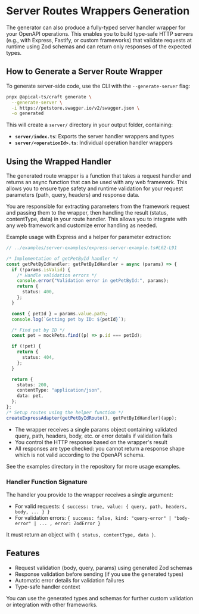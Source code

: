 # Server Routes Wrappers Generation

The generator can also produce a fully-typed server handler wrapper for your
OpenAPI operations. This enables you to build type-safe HTTP servers (e.g., with
Express, Fastify, or custom frameworks) that validate requests at runtime using
Zod schemas and can return only responses of the expected types.

## How to Generate a Server Route Wrapper

To generate server-side code, use the CLI with the `--generate-server` flag:

```bash
pnpx @apical-ts/craft generate \
  --generate-server \
  -i https://petstore.swagger.io/v2/swagger.json \
  -o generated
```

This will create a `server/` directory in your output folder, containing:

- **`server/index.ts`**: Exports the server handler wrappers and types
- **`server/<operationId>.ts`**: Individual operation handler wrappers

## Using the Wrapped Handler

The generated route wrapper is a function that takes a request handler and
returns an async function that can be used with any web framework. This allows
you to ensure type safety and runtime validation for your request parameters
(path, query, headers) and response data.

You are responsible for extracting parameters from the framework request and
passing them to the wrapper, then handling the result (status, contentType,
data) in your route handler. This allows you to integrate with any web framework
and customize error handling as needed.

Example usage with Express and a helper for parameter extraction:

```ts
// ../examples/server-examples/express-server-example.ts#L62-L91

/* Implementation of getPetById handler */
const getPetByIdHandler: getPetByIdHandler = async (params) => {
  if (!params.isValid) {
    /* Handle validation errors */
    console.error("Validation error in getPetById:", params);
    return {
      status: 400,
    };
  }

  const { petId } = params.value.path;
  console.log(`Getting pet by ID: ${petId}`);

  /* Find pet by ID */
  const pet = mockPets.find((p) => p.id === petId);

  if (!pet) {
    return {
      status: 404,
    };
  }

  return {
    status: 200,
    contentType: "application/json",
    data: pet,
  };
};
/* Setup routes using the helper function */
createExpressAdapter(getPetByIdRoute(), getPetByIdHandler)(app);
```

- The wrapper receives a single params object containing validated query, path,
  headers, body, etc. or error details if validation fails
- You control the HTTP response based on the wrapper's result
- All responses are type checked: you cannot return a response shape which is
  not valid according to the OpenAPI schema.

See the examples directory in the repository for more usage examples.

### Handler Function Signature

The handler you provide to the wrapper receives a single argument:

- For valid requests:
  `{ success: true, value: { query, path, headers, body, ... } }`
- For validation errors:
  `{ success: false, kind: "query-error" | "body-error" | ... , error: ZodError }`

It must return an object with `{ status, contentType, data }`.

## Features

- Request validation (body, query, params) using generated Zod schemas
- Response validation before sending (if you use the generated types)
- Automatic error details for validation failures
- Type-safe handler context

You can use the generated types and schemas for further custom validation or
integration with other frameworks.
